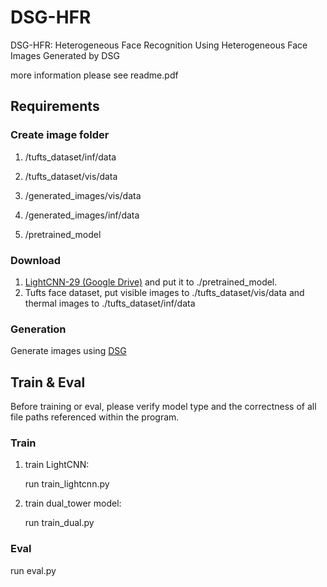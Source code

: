 # DSG-HFR
DSG-HFR: Heterogeneous Face Recognition Using Heterogeneous Face Images Generated by DSG

more information please see readme.pdf

## Requirements
### Create image folder
1. /tufts_dataset/inf/data

2. /tufts_dataset/vis/data

3. /generated_images/vis/data

4. /generated_images/inf/data

5. /pretrained_model

### Download
1. [LightCNN-29 (Google Drive)](https://github.com/BradyFU/DVG-Face) and put it to ./pretrained_model.
2. Tufts face dataset, put visible images to ./tufts_dataset/vis/data and thermal images to ./tufts_dataset/inf/data

### Generation
  Generate images using [DSG](https://github.com/flw-zju/DSG)
## Train & Eval
Before training or eval, please verify model type and the correctness of all file paths referenced within the program.
### Train
1. train LightCNN:

   run train_lightcnn.py

2. train dual_tower model:

   run train_dual.py

### Eval
run eval.py


